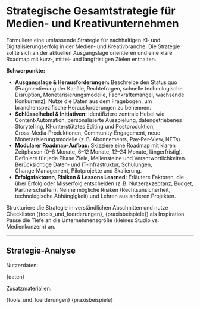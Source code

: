 
<!-- gesamtstrategie.md -->
# Strategische Gesamtstrategie für Medien- und Kreativunternehmen

Formuliere eine umfassende Strategie für nachhaltigen KI‑ und Digitalisierungserfolg in der Medien‑ und Kreativbranche. Die Strategie sollte sich an der aktuellen Ausgangslage orientieren und eine klare Roadmap mit kurz‑, mittel‑ und langfristigen Zielen enthalten.

**Schwerpunkte:**
* **Ausgangslage & Herausforderungen:** Beschreibe den Status quo (Fragmentierung der Kanäle, Rechtefragen, schnelle technologische Disruption, Monetarisierungsmodelle, Fachkräftemangel, wachsende Konkurrenz). Nutze die Daten aus dem Fragebogen, um branchenspezifische Herausforderungen zu benennen.
* **Schlüsselhebel & Initiativen:** Identifiziere zentrale Hebel wie Content‑Automation, personalisierte Ausspielung, datengetriebenes Storytelling, KI‑unterstütztes Editing und Postproduktion, Cross‑Media‑Produktionen, Community‑Engagement, neue Monetarisierungsmodelle (z. B. Abonnements, Pay‑Per‑View, NFTs).
* **Modularer Roadmap‑Aufbau:** Skizziere eine Roadmap mit klaren Zeitphasen (0–6 Monate, 6–12 Monate, 12–24 Monate, längerfristig). Definiere für jede Phase Ziele, Meilensteine und Verantwortlichkeiten. Berücksichtige Daten‑ und IT‑Infrastruktur, Schulungen, Change‑Management, Pilotprojekte und Skalierung.
* **Erfolgsfaktoren, Risiken & Lessons Learned:** Erläutere Faktoren, die über Erfolg oder Misserfolg entscheiden (z. B. Nutzerakzeptanz, Budget, Partnerschaften). Nenne mögliche Risiken (Rechtsunsicherheit, technologische Abhängigkeit) und Lehren aus anderen Projekten.

Strukturiere die Strategie in verständlichen Abschnitten und nutze Checklisten ({tools_und_foerderungen}, {praxisbeispiele}) als Inspiration. Passe die Tiefe an die Unternehmensgröße (kleines Studio vs. Medienkonzern) an.

---

## Strategie-Analyse

Nutzerdaten:

{daten}

Zusatzmaterialien:

{tools_und_foerderungen}
{praxisbeispiele}